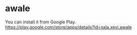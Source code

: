 # awale
You can install it from Google Play.
https://play.google.com/store/apps/details?id=sala.xevi.awale

